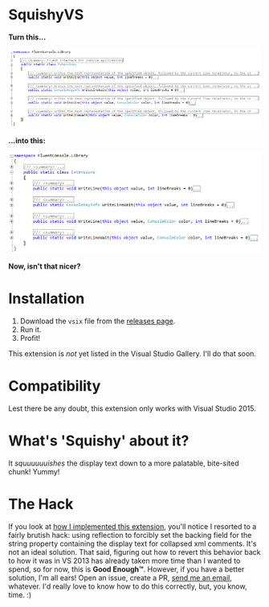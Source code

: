 # SquishyVS

**Turn this...**

![Before squishyVS](https://raw.githubusercontent.com/refactorsaurusrex/squishy-vs/master/Images/BeforeSquishy.png)

**...into this:**

![After squishyVS](https://raw.githubusercontent.com/refactorsaurusrex/squishy-vs/master/Images/AfterSquishy.png)

**Now, isn't that nicer?**

# Installation
1) Download the `vsix` file from the [releases page](https://github.com/refactorsaurusrex/squishy-vs/releases).
2) Run it.
3) Profit!

This extension is *not* yet listed in the Visual Studio Gallery. I'll do that soon.

# Compatibility
Lest there be any doubt, this extension only works with Visual Studio 2015. 

# What's 'Squishy' about it?
It *squuuuuuishes* the display text down to a more palatable, bite-sited chunk! Yummy!

# The Hack
If you look at [how I implemented this extension](https://github.com/refactorsaurusrex/squishy-vs/blob/master/SquishyVS/TextViewCreationListener.cs#L35-L36), you'll notice I resorted to a fairly brutish hack: using reflection to forcibly set the backing field for the string property containing the display text for collapsed xml comments. It's not an ideal solution. That said, figuring out how to revert this behavior back to how it was in VS 2013 has already taken more time than I wanted to spend, so for now, this is **Good Enough&trade;**. However, if you have a better solution, I'm all ears! Open an issue, create a PR, [send me an email](http://refactorsaurusrex.com/contact-me/), whatever. I'd really love to know how to do this correctly, but, you know, time. :)
